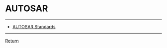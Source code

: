 # AUTOSAR

---

- [AUTOSAR Standards](https://www.autosar.org/standards)

---

[Return](./../readme.md)

